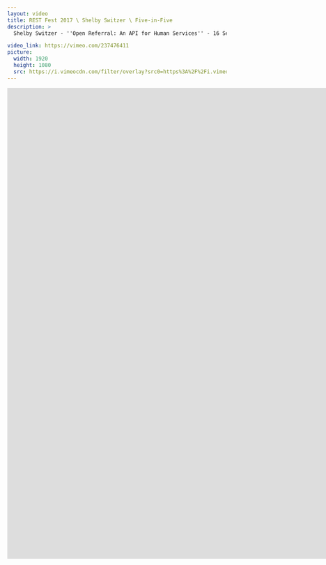 ```yaml
---
layout: video
title: REST Fest 2017 \ Shelby Switzer \ Five-in-Five
description: >
  Shelby Switzer - ''Open Referral: An API for Human Services'' - 16 September 2017

video_link: https://vimeo.com/237476411
picture:
  width: 1920
  height: 1080
  src: https://i.vimeocdn.com/filter/overlay?src0=https%3A%2F%2Fi.vimeocdn.com%2Fvideo%2F659929056_1920x1080.jpg&src1=http%3A%2F%2Ff.vimeocdn.com%2Fp%2Fimages%2Fcrawler_play.png
---
```

<iframe src="https://player.vimeo.com/video/237476411?title=0&byline=0&portrait=0&badge=0&autopause=0&player_id=0" width="1920" height="1080" frameborder="0" title="REST Fest 2017 \ Shelby Switzer \ Five-in-Five" webkitallowfullscreen mozallowfullscreen allowfullscreen></iframe>